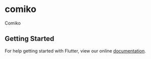 # comiko

Comiko

## Getting Started

For help getting started with Flutter, view our online
[documentation](http://flutter.io/).
